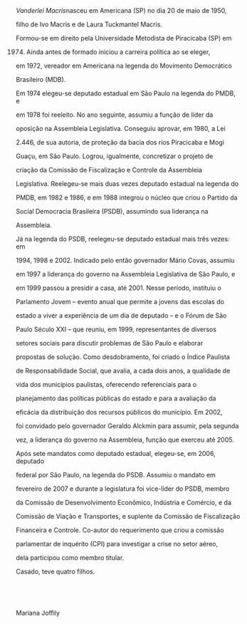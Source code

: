 

 



*Vanderlei Macris*nasceu em Americana (SP) no dia 20 de maio de 1950,

filho de Ivo Macris e de Laura Tuckmantel Macris.



Formou-se em direito pela Universidade Metodista de Piracicaba (SP) em

1974. Ainda antes de formado iniciou a carreira política ao se eleger,

em 1972, vereador em Americana na legenda do Movimento Democrático

Brasileiro (MDB).



Em 1974 elegeu-se deputado estadual em São Paulo na legenda do PMDB, e

em 1978 foi reeleito. No ano seguinte, assumiu a função de líder da

oposição na Assembleia Legislativa. Conseguiu aprovar, em 1980, a Lei

2.446, de sua autoria, de proteção da bacia dos rios Piracicaba e Mogi

Guaçu, em São Paulo. Logrou, igualmente, concretizar o projeto de

criação da Comissão de Fiscalização e Controle da Assembleia

Legislativa. Reelegeu-se mais duas vezes deputado estadual na legenda do

PMDB, em 1982 e 1986, e em 1988 integrou o núcleo que criou o Partido da

Social Democracia Brasileira (PSDB), assumindo sua liderança na

Assembleia.



Já na legenda do PSDB, reelegeu-se deputado estadual mais três vezes: em

1994, 1998 e 2002. Indicado pelo então governador Mário Covas, assumiu

em 1997 a liderança do governo na Assembleia Legislativa de São Paulo, e

em 1999 passou a presidir a casa, até 2001. Nesse período, instituiu o

Parlamento Jovem – evento anual que permite a jovens das escolas do

estado a viver a experiência de um dia de deputado – e o Fórum de São

Paulo Século XXI – que reuniu, em 1999, representantes de diversos

setores sociais para discutir problemas de São Paulo e elaborar

propostas de solução. Como desdobramento, foi criado o Índice Paulista

de Responsabilidade Social, que avalia, a cada dois anos, a qualidade de

vida dos municípios paulistas, oferecendo referenciais para o

planejamento das políticas públicas do estado e para a avaliação da

eficácia da distribuição dos recursos públicos do município. Em 2002,

foi convidado pelo governador Geraldo Alckmin para assumir, pela segunda

vez, a liderança do governo na Assembleia, função que exerceu até 2005.



Após sete mandatos como deputado estadual, elegeu-se, em 2006, deputado

federal por São Paulo, na legenda do PSDB. Assumiu o mandato em

fevereiro de 2007 e durante a legislatura foi vice-líder do PSDB, membro

da Comissão de Desenvolvimento Econômico, Indústria e Comércio, e da

Comissão de Viação e Transportes, e suplente da Comissão de Fiscalização

Financeira e Controle. Co-autor do requerimento que criou a comissão

parlamentar de inquérito (CPI) para investigar a crise no setor aéreo,

dela participou como membro titular.



Casado, teve quatro filhos.



 



 



Mariana Joffily



